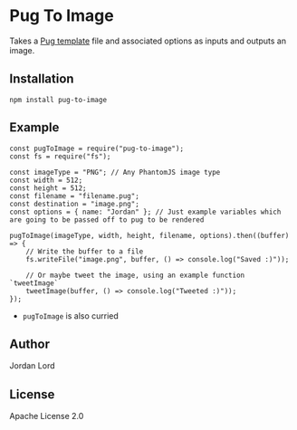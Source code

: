 # Pug To Image

Takes a [Pug template](https://pugjs.org) file and associated options as inputs and outputs an image.

## Installation

`npm install pug-to-image`

## Example

```
const pugToImage = require("pug-to-image");
const fs = require("fs");

const imageType = "PNG"; // Any PhantomJS image type
const width = 512;
const height = 512;
const filename = "filename.pug";
const destination = "image.png";
const options = { name: "Jordan" }; // Just example variables which are going to be passed off to pug to be rendered

pugToImage(imageType, width, height, filename, options).then((buffer) => {
    // Write the buffer to a file
    fs.writeFile("image.png", buffer, () => console.log("Saved :)"));

    // Or maybe tweet the image, using an example function `tweetImage`
    tweetImage(buffer, () => console.log("Tweeted :)"));
});
```

- `pugToImage` is also curried

## Author

Jordan Lord

## License

Apache License 2.0
